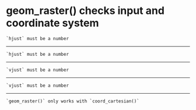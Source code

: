 # geom_raster() checks input and coordinate system

    `hjust` must be a number

---

    `hjust` must be a number

---

    `vjust` must be a number

---

    `vjust` must be a number

---

    `geom_raster()` only works with `coord_cartesian()`

